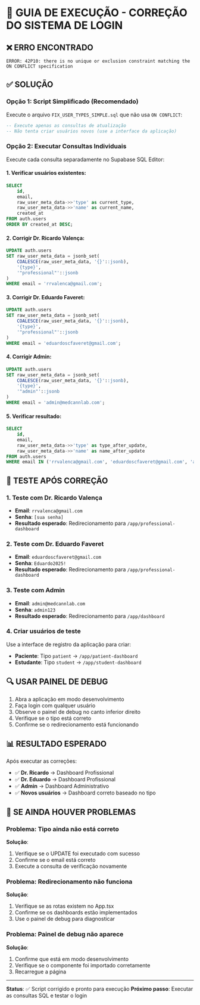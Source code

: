 # 🔧 GUIA DE EXECUÇÃO - CORREÇÃO DO SISTEMA DE LOGIN

## ❌ **ERRO ENCONTRADO**
```
ERROR: 42P10: there is no unique or exclusion constraint matching the ON CONFLICT specification
```

## ✅ **SOLUÇÃO**

### **Opção 1: Script Simplificado (Recomendado)**
Execute o arquivo `FIX_USER_TYPES_SIMPLE.sql` que não usa `ON CONFLICT`:

```sql
-- Execute apenas as consultas de atualização
-- Não tenta criar usuários novos (use a interface da aplicação)
```

### **Opção 2: Executar Consultas Individuais**
Execute cada consulta separadamente no Supabase SQL Editor:

#### **1. Verificar usuários existentes:**
```sql
SELECT 
    id,
    email,
    raw_user_meta_data->>'type' as current_type,
    raw_user_meta_data->>'name' as current_name,
    created_at
FROM auth.users 
ORDER BY created_at DESC;
```

#### **2. Corrigir Dr. Ricardo Valença:**
```sql
UPDATE auth.users 
SET raw_user_meta_data = jsonb_set(
    COALESCE(raw_user_meta_data, '{}'::jsonb),
    '{type}', 
    '"professional"'::jsonb
)
WHERE email = 'rrvalenca@gmail.com';
```

#### **3. Corrigir Dr. Eduardo Faveret:**
```sql
UPDATE auth.users 
SET raw_user_meta_data = jsonb_set(
    COALESCE(raw_user_meta_data, '{}'::jsonb),
    '{type}', 
    '"professional"'::jsonb
)
WHERE email = 'eduardoscfaveret@gmail.com';
```

#### **4. Corrigir Admin:**
```sql
UPDATE auth.users 
SET raw_user_meta_data = jsonb_set(
    COALESCE(raw_user_meta_data, '{}'::jsonb),
    '{type}', 
    '"admin"'::jsonb
)
WHERE email = 'admin@medcannlab.com';
```

#### **5. Verificar resultado:**
```sql
SELECT 
    id,
    email,
    raw_user_meta_data->>'type' as type_after_update,
    raw_user_meta_data->>'name' as name_after_update
FROM auth.users 
WHERE email IN ('rrvalenca@gmail.com', 'eduardoscfaveret@gmail.com', 'admin@medcannlab.com');
```

## 🧪 **TESTE APÓS CORREÇÃO**

### **1. Teste com Dr. Ricardo Valença**
- **Email**: `rrvalenca@gmail.com`
- **Senha**: `[sua senha]`
- **Resultado esperado**: Redirecionamento para `/app/professional-dashboard`

### **2. Teste com Dr. Eduardo Faveret**
- **Email**: `eduardoscfaveret@gmail.com`
- **Senha**: `Eduardo2025!`
- **Resultado esperado**: Redirecionamento para `/app/professional-dashboard`

### **3. Teste com Admin**
- **Email**: `admin@medcannlab.com`
- **Senha**: `admin123`
- **Resultado esperado**: Redirecionamento para `/app/dashboard`

### **4. Criar usuários de teste**
Use a interface de registro da aplicação para criar:
- **Paciente**: Tipo `patient` → `/app/patient-dashboard`
- **Estudante**: Tipo `student` → `/app/student-dashboard`

## 🔍 **USAR PAINEL DE DEBUG**

1. Abra a aplicação em modo desenvolvimento
2. Faça login com qualquer usuário
3. Observe o painel de debug no canto inferior direito
4. Verifique se o tipo está correto
5. Confirme se o redirecionamento está funcionando

## 📊 **RESULTADO ESPERADO**

Após executar as correções:

- ✅ **Dr. Ricardo** → Dashboard Profissional
- ✅ **Dr. Eduardo** → Dashboard Profissional  
- ✅ **Admin** → Dashboard Administrativo
- ✅ **Novos usuários** → Dashboard correto baseado no tipo

## 🚨 **SE AINDA HOUVER PROBLEMAS**

### **Problema: Tipo ainda não está correto**
**Solução**: 
1. Verifique se o UPDATE foi executado com sucesso
2. Confirme se o email está correto
3. Execute a consulta de verificação novamente

### **Problema: Redirecionamento não funciona**
**Solução**:
1. Verifique se as rotas existem no App.tsx
2. Confirme se os dashboards estão implementados
3. Use o painel de debug para diagnosticar

### **Problema: Painel de debug não aparece**
**Solução**:
1. Confirme que está em modo desenvolvimento
2. Verifique se o componente foi importado corretamente
3. Recarregue a página

---

**Status**: ✅ Script corrigido e pronto para execução
**Próximo passo**: Executar as consultas SQL e testar o login
